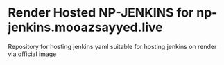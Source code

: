 # Render Hosted NP-JENKINS for np-jenkins.mooazsayyed.live

Repository for hosting jenkins yaml suitable for hosting jenkins on  render via official image
